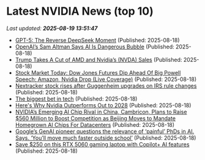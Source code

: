 # Latest NVIDIA News (top 10)
_Last updated: **2025-08-19 13:51:47**_

- [GPT-5: The Reverse DeepSeek Moment](https://www.lesswrong.com/posts/eFd7NZ4KpYLM4ocBv/gpt-5-the-reverse-deepseek-moment) (Published: 2025-08-18)
- [OpenAI’s Sam Altman Says AI Is Dangerous Bubble](https://biztoc.com/x/18d2695db1ff4089) (Published: 2025-08-18)
- [Trump Takes A Cut of AMD and Nvidia’s (NVDA) Sales](https://biztoc.com/x/68cb541283b54c09) (Published: 2025-08-18)
- [Stock Market Today: Dow Jones Futures Dip Ahead Of Big Powell Speech; Amazon, Nvidia Drop (Live Coverage)](https://biztoc.com/x/ae97c8b0bf1093f9) (Published: 2025-08-18)
- [Nextracker stock rises after Guggenheim upgrades on IRS rule changes](https://finance.yahoo.com/news/nextracker-stock-rises-guggenheim-upgrades-133624109.html) (Published: 2025-08-18)
- [The biggest bet in tech](https://gmays.com/the-biggest-bet-in-tech/) (Published: 2025-08-18)
- [Here's Why Nvidia Outperforms Out to 2028](https://biztoc.com/x/481c50d2c7d4661a) (Published: 2025-08-18)
- [NVIDIA’s Emerging AI Chip Rival in China, Cambricon, Plans to Raise $560 Million to Boost Competition as Beijing Moves to Mandate Homegrown AI Chips For Datacenters](https://wccftech.com/nvidia-ai-chip-rival-in-china-plans-to-raise-560-million-to-boost-competition-as-beijing-moves-to-mandate-homegrown-ai-chips-for-datacenters/) (Published: 2025-08-18)
- [Google’s GenAI pioneer questions the relevance of ‘painful’ PhDs in AI. Says. ‘You’ll move much faster outside school’](https://economictimes.indiatimes.com/magazines/panache/googles-genai-pioneer-jad-tarifi-questions-the-relevance-of-painful-phds-in-ai-says-youll-move-much-faster-outside-school/articleshow/123366031.cms) (Published: 2025-08-18)
- [Save $250 on this RTX 5060 gaming laptop with Copilot+ AI features](https://www.pcworld.com/article/2880716/save-250-on-this-rtx-5060-gaming-laptop-with-copilot-ai-features.html) (Published: 2025-08-18)
